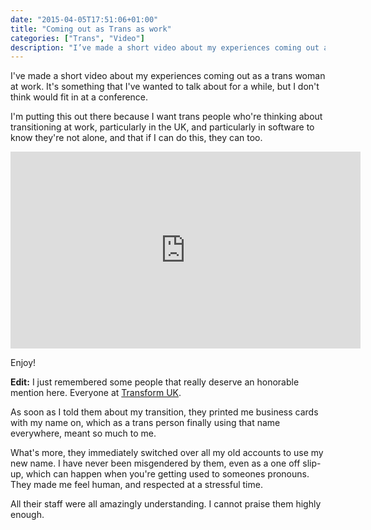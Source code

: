```yaml
---
date: "2015-04-05T17:51:06+01:00"
title: "Coming out as Trans as work"
categories: ["Trans", "Video"]
description: "I’ve made a short video about my experiences coming out as a trans woman at work. It’s something that I’ve wanted to talk about for a while, but I don’t think would fit in at a conference. I’m putting this out there because I want trans people who’re thinking about transitioning at work, particularly in the UK, and particularly in software to know they’re not alone, and that if I can do this, they can too."
---
```


I've made a short video about my experiences coming out as a trans woman at work. It's something that I've wanted to talk about for a while, but I don't think would fit in at a conference.

I'm putting this out there because I want trans people who're thinking about transitioning at work, particularly in the UK, and particularly in software to know they're not alone, and that if I can do this, they can too.

<iframe width="560" height="315" src="https://www.youtube.com/embed/OhrCCGfgrXA" frameborder="0" allowfullscreen></iframe>

Enjoy!

**Edit:** I just remembered some people that really deserve an honorable mention here. Everyone at [Transform UK](http://transformuk.com/).

As soon as I told them about my transition, they printed me business cards with my name on, which as a trans person finally using that name everywhere, meant so much to me.

What's more, they immediately switched over all my old accounts to use my new name. I have never been misgendered by them, even as a one off slip-up, which can happen when you're getting used to someones pronouns. They made me feel human, and respected at a stressful time.

All their staff were all amazingly understanding. I cannot praise them highly enough.

